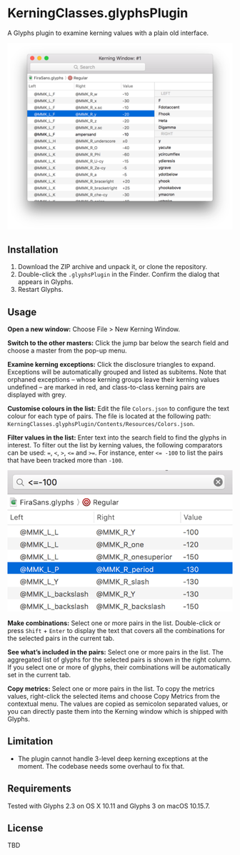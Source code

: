 # KerningClasses.glyphsPlugin

A Glyphs plugin to examine kerning values with a plain old interface.

![](KerningClasses.png)

## Installation

1. Download the ZIP archive and unpack it, or clone the repository.
2. Double-click the `.glyphsPlugin` in the Finder. Confirm the dialog that appears in Glyphs.
3. Restart Glyphs.

## Usage

**Open a new window:** Choose File > New Kerning Window.

**Switch to the other masters:** Click the jump bar below the search field and choose a master from the pop-up menu.

**Examine kerning exceptions:** Click the disclosure triangles to expand. Exceptions will be automatically grouped and listed as subitems. Note that orphaned exceptions – whose kerning groups leave their kerning values undefined – are marked in red, and class-to-class kerning pairs are displayed with grey.

**Customise colours in the list:** Edit the file `Colors.json` to configure the text colour for each type of pairs. The file is located at the following path: `KerningClasses.glyphsPlugin/Contents/Resources/Colors.json`.

**Filter values in the list:** Enter text into the search field to find the glyphs in interest. To filter out the list by kerning values, the following comparators can be used: `=`, `<`, `>`, `<=` and `>=`. For instance, enter `<= -100` to list the pairs that have been tracked more than `-100`.

![](KerningClassesFilter.png)

**Make combinations:** Select one or more pairs in the list. Double-click or press `Shift` + `Enter` to display the text that covers all the combinations for the selected pairs in the current tab.

**See what’s included in the pairs:** Select one or more pairs in the list. The aggregated list of glyphs for the selected pairs is shown in the right column. If you select one or more of glyphs, their combinations will be automatically set in the current tab.

**Copy metrics:** Select one or more pairs in the list. To copy the metrics values, right-click the selected items and choose Copy Metrics from the contextual menu. The values are copied as semicolon separated values, or you can directly paste them into the Kerning window which is shipped with Glyphs.


## Limitation

- The plugin cannot handle 3-level deep kerning exceptions at the moment. The codebase needs some overhaul to fix that.

## Requirements

Tested with Glyphs 2.3 on OS X 10.11 and Glyphs 3 on macOS 10.15.7.

## License

TBD
